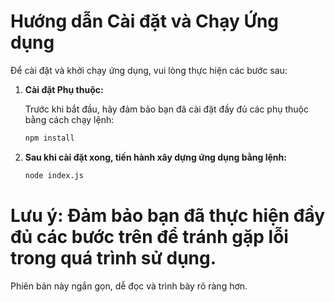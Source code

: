 # Hướng dẫn Cài đặt và Chạy Ứng dụng

Để cài đặt và khởi chạy ứng dụng, vui lòng thực hiện các bước sau:

1. **Cài đặt Phụ thuộc:**

   Trước khi bắt đầu, hãy đảm bảo bạn đã cài đặt đầy đủ các phụ thuộc bằng cách chạy lệnh:

   ```bash
   npm install

1. **Sau khi cài đặt xong, tiến hành xây dựng ứng dụng bằng lệnh:**
   ```bash
   node index.js
   
# Lưu ý: Đảm bảo bạn đã thực hiện đầy đủ các bước trên để tránh gặp lỗi trong quá trình sử dụng.
Phiên bản này ngắn gọn, dễ đọc và trình bày rõ ràng hơn.
